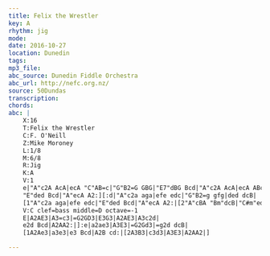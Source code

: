 ```yaml
---
title: Felix the Wrestler
key: A
rhythm: jig
mode:
date: 2016-10-27
location: Dunedin
tags:
mp3_file:
abc_source: Dunedin Fiddle Orchestra
abc_url: http://nefc.org.nz/
source: 50Dundas
transcription:
chords: 
abc: |
    X:16
    T:Felix the Wrestler
    C:F. O'Neill
    Z:Mike Moroney
    L:1/8
    M:6/8
    R:Jig
    K:A
    V:1
    e|"A"c2A AcA|ecA "C"AB=c|"G"B2=G GBG|"E7"dBG Bcd|"A"c2A AcA|ecA ABc|
    "E"ded Bcd|"A"ecA A2:][:d|"A"c2a aga|efe edc|"G"B2=g gfg|ded dcB|
    [1"A"c2a aga|efe edc|"E"ded Bcd|"A"ecA A2:|[2"A"cBA "Bm"dcB|"C#m"edc "D"fed|"A"cBA "E"Bcd|"A"ecA A2|]
    V:C clef=bass middle=D octave=-1
    E|A2AE3|A3=c3|=G2GD3|E3G3|A2AE3|A3c2d|
    e2d Bcd|A2AA2:|]:e|a2ae3|A3E3|=G2Gd3|=g2d dcB|
    [1A2Ae3|a3e3|e3 Bcd|A2B cd:|[2A3B3|c3d3|A3E3|A2AA2|]

---
```



